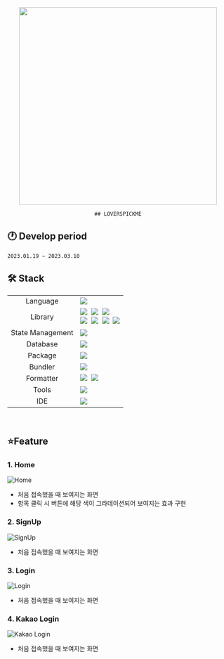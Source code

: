 <div align="center">
    <img width="450" src="https://user-images.githubusercontent.com/31908501/226259360-f2038a8a-bc4b-49bb-9c32-5989cae13250.jpeg"/>

    ## LOVERSPICKME

</div>

## 🕐 Develop period

    2023.01.19 ~ 2023.03.10

## 🛠 Stack

<div align="center">
<table>
<tr>
 <td align="center">Language</td>
 <td>
  <img src="https://img.shields.io/badge/TypeScript-3178C6?style=for-the-badge&logo=TypeScript&logoColor=ffffff"/>
 </td>
</tr>
<tr>
 <td align="center">Library</td>
 <td>
  <img src="https://img.shields.io/badge/React-61DAFB?style=for-the-badge&logo=React&logoColor=ffffff"/>&nbsp 
  <img src="https://img.shields.io/badge/Bootstrap-7952B3?style=for-the-badge&logo=Bootstrap&logoColor=ffffff"/>&nbsp 
  <img src="https://img.shields.io/badge/styled components-DB7093?style=for-the-badge&logo=Storybook&logoColor=ffffff"/>
  <br>
  <img src="https://img.shields.io/badge/Axios-6028e0?style=for-the-badge&logo=Axios&logoColor=ffffff"/>&nbsp 
  <img src="https://img.shields.io/badge/CKEditor5-0287D0?style=for-the-badge&logo=CKEditor4&logoColor=ffffff"/>&nbsp 
  <img src="https://img.shields.io/badge/EmailJS-2D963D?style=for-the-badge&logo=EmailJS&logoColor=ffffff"/>&nbsp 
  <img src="https://img.shields.io/badge/DaumPostCode-FFF000?style=for-the-badge&logo=DaumPostCode&logoColor=ffffff"/>
  </td>
</tr>
<tr>
 <td align="center">State Management</td>
 <td>
  <img src="https://img.shields.io/badge/Redux-764ABC?style=for-the-badge&logo=Redux&logoColor=ffffff"/>
 </td>
</tr>
<tr>
 <td align="center">Database</td>
 <td>
  <img src="https://img.shields.io/badge/Firebase-FFCA28?style=for-the-badge&logo=Firebase&logoColor=ffffff"/>
 </td>
</tr>
<tr>
 <td align="center">Package</td>
 <td>
    <img src="https://img.shields.io/badge/NPM-CB3837?style=for-the-badge&logo=Npm&logoColor=white"/>
  </td>
</tr>
<tr>
 <td align="center">Bundler</td>
 <td>
    <img src="https://img.shields.io/badge/Webpack-8DD6F9?style=for-the-badge&logo=Webpack&logoColor=white"/>
  </td>
</tr>
<tr>
 <td align="center">Formatter</td>
 <td>
  <img src="https://img.shields.io/badge/Prettier-373338?style=for-the-badge&logo=Prettier&logoColor=ffffff"/>&nbsp 
  <img src="https://img.shields.io/badge/ESLint-4B32C3?style=for-the-badge&logo=ESLint&logoColor=ffffff"/>
 </td>
</tr>
<tr>
 <td align="center">Tools</td>
 <td>
    <img src="https://img.shields.io/badge/GitHub-181717?style=for-the-badge&logo=GitHub&logoColor=white"/>
 </td>
</tr>
<tr>
 <td align="center">IDE</td>
 <td>
    <img src="https://img.shields.io/badge/VSCode-007ACC?style=for-the-badge&logo=Visual%20Studio%20Code&logoColor=white"/>
</tr>
</table>
</div>
<br>

## ⭐Feature

### 1️. Home

![Home](https://user-images.githubusercontent.com/31908501/226264950-29ddf767-3110-467e-886a-e2ab1900c561.gif)

- 처음 접속했을 때 보여지는 화면
- 항목 클릭 시 버튼에 해당 색이 그라데이션되어 보여지는 효과 구현

### 2. SignUp

![SignUp](https://user-images.githubusercontent.com/31908501/226267100-09959af5-927d-4581-a207-ffc62786529d.gif)

- 처음 접속했을 때 보여지는 화면

### 3. Login

![Login](https://user-images.githubusercontent.com/31908501/226267490-e03ea1ad-b5df-40fb-9ce4-d4e25131a0e8.gif)

- 처음 접속했을 때 보여지는 화면

### 4. Kakao Login

![Kakao Login](https://user-images.githubusercontent.com/31908501/226267836-b1c00e4b-6bde-48ce-acae-e210142b5c37.gif)

- 처음 접속했을 때 보여지는 화면
